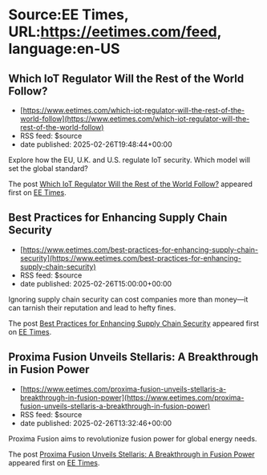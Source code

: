 # Source:EE Times, URL:https://eetimes.com/feed, language:en-US

## Which IoT Regulator Will the Rest of the World Follow?
 - [https://www.eetimes.com/which-iot-regulator-will-the-rest-of-the-world-follow](https://www.eetimes.com/which-iot-regulator-will-the-rest-of-the-world-follow)
 - RSS feed: $source
 - date published: 2025-02-26T19:48:44+00:00

<p>Explore how the EU, U.K. and U.S. regulate IoT security. Which model will set the global standard? </p>
<p>The post <a href="https://www.eetimes.com/which-iot-regulator-will-the-rest-of-the-world-follow/">Which IoT Regulator Will the Rest of the World Follow?</a> appeared first on <a href="https://www.eetimes.com">EE Times</a>.</p>

## Best Practices for Enhancing Supply Chain Security
 - [https://www.eetimes.com/best-practices-for-enhancing-supply-chain-security](https://www.eetimes.com/best-practices-for-enhancing-supply-chain-security)
 - RSS feed: $source
 - date published: 2025-02-26T15:00:00+00:00

<p>Ignoring supply chain security can cost companies more than money—it can tarnish their reputation and lead to hefty fines.</p>
<p>The post <a href="https://www.eetimes.com/best-practices-for-enhancing-supply-chain-security/">Best Practices for Enhancing Supply Chain Security</a> appeared first on <a href="https://www.eetimes.com">EE Times</a>.</p>

## Proxima Fusion Unveils Stellaris: A Breakthrough in Fusion Power
 - [https://www.eetimes.com/proxima-fusion-unveils-stellaris-a-breakthrough-in-fusion-power](https://www.eetimes.com/proxima-fusion-unveils-stellaris-a-breakthrough-in-fusion-power)
 - RSS feed: $source
 - date published: 2025-02-26T13:32:46+00:00

<p>Proxima Fusion aims to revolutionize fusion power for global energy needs.</p>
<p>The post <a href="https://www.eetimes.com/proxima-fusion-unveils-stellaris-a-breakthrough-in-fusion-power/">Proxima Fusion Unveils Stellaris: A Breakthrough in Fusion Power</a> appeared first on <a href="https://www.eetimes.com">EE Times</a>.</p>

